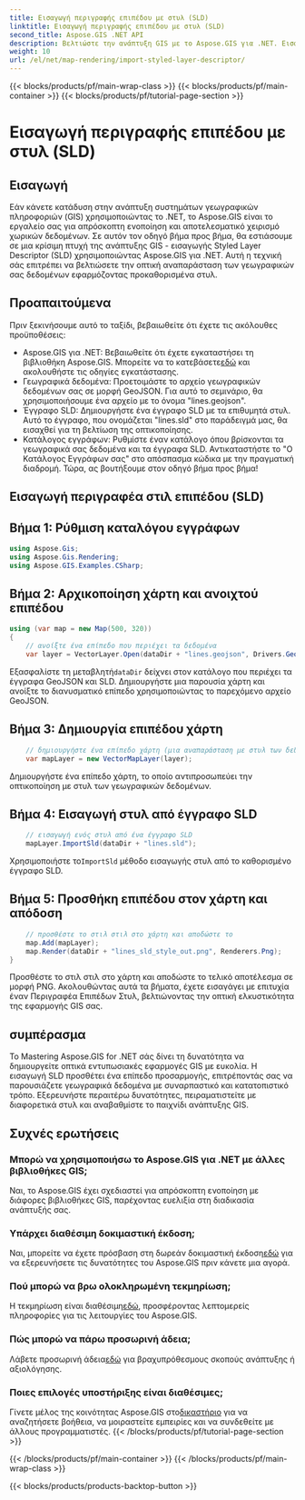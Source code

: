 ```yaml
---
title: Εισαγωγή περιγραφής επιπέδου με στυλ (SLD)
linktitle: Εισαγωγή περιγραφής επιπέδου με στυλ (SLD)
second_title: Aspose.GIS .NET API
description: Βελτιώστε την ανάπτυξη GIS με το Aspose.GIS για .NET. Εισαγάγετε το Styled Layer Descriptor (SLD) χωρίς κόπο. Εξερευνήστε τις δυνατότητες προσαρμογής τώρα!
weight: 10
url: /el/net/map-rendering/import-styled-layer-descriptor/
---
```


{{< blocks/products/pf/main-wrap-class >}}
{{< blocks/products/pf/main-container >}}
{{< blocks/products/pf/tutorial-page-section >}}

# Εισαγωγή περιγραφής επιπέδου με στυλ (SLD)

## Εισαγωγή
Εάν κάνετε κατάδυση στην ανάπτυξη συστημάτων γεωγραφικών πληροφοριών (GIS) χρησιμοποιώντας το .NET, το Aspose.GIS είναι το εργαλείο σας για απρόσκοπτη ενοποίηση και αποτελεσματικό χειρισμό χωρικών δεδομένων. Σε αυτόν τον οδηγό βήμα προς βήμα, θα εστιάσουμε σε μια κρίσιμη πτυχή της ανάπτυξης GIS - εισαγωγής Styled Layer Descriptor (SLD) χρησιμοποιώντας Aspose.GIS για .NET. Αυτή η τεχνική σάς επιτρέπει να βελτιώσετε την οπτική αναπαράσταση των γεωγραφικών σας δεδομένων εφαρμόζοντας προκαθορισμένα στυλ.
## Προαπαιτούμενα
Πριν ξεκινήσουμε αυτό το ταξίδι, βεβαιωθείτε ότι έχετε τις ακόλουθες προϋποθέσεις:
-  Aspose.GIS για .NET: Βεβαιωθείτε ότι έχετε εγκαταστήσει τη βιβλιοθήκη Aspose.GIS. Μπορείτε να το κατεβάσετε[εδώ](https://releases.aspose.com/gis/net/) και ακολουθήστε τις οδηγίες εγκατάστασης.
- Γεωγραφικά δεδομένα: Προετοιμάστε το αρχείο γεωγραφικών δεδομένων σας σε μορφή GeoJSON. Για αυτό το σεμινάριο, θα χρησιμοποιήσουμε ένα αρχείο με το όνομα "lines.geojson".
- Έγγραφο SLD: Δημιουργήστε ένα έγγραφο SLD με τα επιθυμητά στυλ. Αυτό το έγγραφο, που ονομάζεται "lines.sld" στο παράδειγμά μας, θα εισαχθεί για τη βελτίωση της οπτικοποίησης.
- Κατάλογος εγγράφων: Ρυθμίστε έναν κατάλογο όπου βρίσκονται τα γεωγραφικά σας δεδομένα και τα έγγραφα SLD. Αντικαταστήστε το "Ο Κατάλογος Εγγράφων σας" στο απόσπασμα κώδικα με την πραγματική διαδρομή.
Τώρα, ας βουτήξουμε στον οδηγό βήμα προς βήμα!
## Εισαγωγή περιγραφέα στιλ επιπέδου (SLD)
## Βήμα 1: Ρύθμιση καταλόγου εγγράφων
```csharp
using Aspose.Gis;
using Aspose.Gis.Rendering;
using Aspose.GIS.Examples.CSharp;
```
## Βήμα 2: Αρχικοποίηση χάρτη και ανοιχτού επιπέδου
```csharp
using (var map = new Map(500, 320))
{
    // ανοίξτε ένα επίπεδο που περιέχει τα δεδομένα
    var layer = VectorLayer.Open(dataDir + "lines.geojson", Drivers.GeoJson);
```
 Εξασφαλίστε τη μεταβλητή`dataDir` δείχνει στον κατάλογο που περιέχει τα έγγραφα GeoJSON και SLD.
Δημιουργήστε μια παρουσία χάρτη και ανοίξτε το διανυσματικό επίπεδο χρησιμοποιώντας το παρεχόμενο αρχείο GeoJSON.
## Βήμα 3: Δημιουργία επιπέδου χάρτη
```csharp
    // δημιουργήστε ένα επίπεδο χάρτη (μια αναπαράσταση με στυλ των δεδομένων)
    var mapLayer = new VectorMapLayer(layer);
```
Δημιουργήστε ένα επίπεδο χάρτη, το οποίο αντιπροσωπεύει την οπτικοποίηση με στυλ των γεωγραφικών δεδομένων.
## Βήμα 4: Εισαγωγή στυλ από έγγραφο SLD
```csharp
    // εισαγωγή ενός στυλ από ένα έγγραφο SLD
    mapLayer.ImportSld(dataDir + "lines.sld");
```
 Χρησιμοποιήστε το`ImportSld` μέθοδο εισαγωγής στυλ από το καθορισμένο έγγραφο SLD.
## Βήμα 5: Προσθήκη επιπέδου στον χάρτη και απόδοση
```csharp
    // προσθέστε το στιλ στιλ στο χάρτη και αποδώστε το
    map.Add(mapLayer);
    map.Render(dataDir + "lines_sld_style_out.png", Renderers.Png);
}
```
Προσθέστε το στιλ στιλ στο χάρτη και αποδώστε το τελικό αποτέλεσμα σε μορφή PNG.
Ακολουθώντας αυτά τα βήματα, έχετε εισαγάγει με επιτυχία έναν Περιγραφέα Επιπέδων Στυλ, βελτιώνοντας την οπτική ελκυστικότητα της εφαρμογής GIS σας.
## συμπέρασμα
Το Mastering Aspose.GIS for .NET σάς δίνει τη δυνατότητα να δημιουργείτε οπτικά εντυπωσιακές εφαρμογές GIS με ευκολία. Η εισαγωγή SLD προσθέτει ένα επίπεδο προσαρμογής, επιτρέποντάς σας να παρουσιάζετε γεωγραφικά δεδομένα με συναρπαστικό και κατατοπιστικό τρόπο. Εξερευνήστε περαιτέρω δυνατότητες, πειραματιστείτε με διαφορετικά στυλ και αναβαθμίστε το παιχνίδι ανάπτυξης GIS.
## Συχνές ερωτήσεις
### Μπορώ να χρησιμοποιήσω το Aspose.GIS για .NET με άλλες βιβλιοθήκες GIS;
Ναι, το Aspose.GIS έχει σχεδιαστεί για απρόσκοπτη ενοποίηση με διάφορες βιβλιοθήκες GIS, παρέχοντας ευελιξία στη διαδικασία ανάπτυξής σας.
### Υπάρχει διαθέσιμη δοκιμαστική έκδοση;
 Ναι, μπορείτε να έχετε πρόσβαση στη δωρεάν δοκιμαστική έκδοση[εδώ](https://releases.aspose.com/) για να εξερευνήσετε τις δυνατότητες του Aspose.GIS πριν κάνετε μια αγορά.
### Πού μπορώ να βρω ολοκληρωμένη τεκμηρίωση;
 Η τεκμηρίωση είναι διαθέσιμη[εδώ](https://reference.aspose.com/gis/net/), προσφέροντας λεπτομερείς πληροφορίες για τις λειτουργίες του Aspose.GIS.
### Πώς μπορώ να πάρω προσωρινή άδεια;
 Λάβετε προσωρινή άδεια[εδώ](https://purchase.aspose.com/temporary-license/) για βραχυπρόθεσμους σκοπούς ανάπτυξης ή αξιολόγησης.
### Ποιες επιλογές υποστήριξης είναι διαθέσιμες;
 Γίνετε μέλος της κοινότητας Aspose.GIS στο[δικαστήριο](https://forum.aspose.com/c/gis/33) για να αναζητήσετε βοήθεια, να μοιραστείτε εμπειρίες και να συνδεθείτε με άλλους προγραμματιστές.
{{< /blocks/products/pf/tutorial-page-section >}}

{{< /blocks/products/pf/main-container >}}
{{< /blocks/products/pf/main-wrap-class >}}

{{< blocks/products/products-backtop-button >}}
